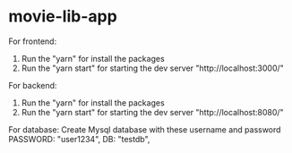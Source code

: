 # movie-lib-app

For frontend:
1. Run the "yarn" for install the packages
2. Run the "yarn start" for starting the dev server "http://localhost:3000/"


For backend:
1. Run the "yarn" for install the packages
2. Run the "yarn start" for starting the dev server "http://localhost:8080/"

For database:
Create Mysql database with these username and password
PASSWORD: "user1234",
DB: "testdb",




